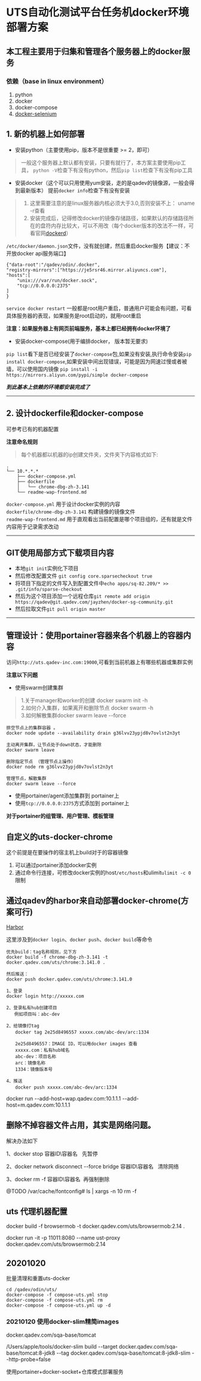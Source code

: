 # UTS自动化测试平台任务机docker环境部署方案

## 本工程主要用于归集和管理各个服务器上的docker服务

### 依赖（base in linux environment）

1. python
2. docker
3. docker-compose
4. [docker-selenium](https://github.com/SeleniumHQ/docker-selenium)

## 1. 新的机器上如何部署

* 安装python（主要使用pip，版本不是很重要 >= 2，即可）
> 一般这个服务器上默认都有安装，只要有就行了，本方案主要使用pip工具，
`python -V`检查下有没有python，然后`pip list`检查下有没有pip工具

* 安装docker（这个可以只用使用yum安装，走的是qadev的镜像源，一般会得到最新版本）
提前`docker info`检查下有没有安装
>1. 这里需要注意的是linux服务器内核必须大于3.0,否则安装不上： uname -r查看
>2. 安装完成后，记得修改docker的镜像存储路径，如果默认的存储路径所在的盘符内存比较大，可以不用改（每个docker版本的改法不一样，可看官网[dockerd](https://docs.docker.com/engine/reference/commandline/dockerd/)）

`/etc/docker/daemon.json`文件，没有就创建，然后重启docker服务【建议：不开放docker api服务端口】

```
{"data-root":"/qadev/odin/.docker",
"registry-mirrors":["https://je5rsr46.mirror.aliyuncs.com"],
"hosts":[
    "unix:///var/run/docker.sock",
    "tcp://0.0.0.0:2375"
]
}
```
`service docker restart` 一般都是root用户重启，普通用户可能会有问题，可看具体服务器的表现，如果服务是root启动的，就用root重启

**注意：如果服务器上有网页前端服务，基本上都已经拥有docker环境了**

* 安装docker-compose(用于编排docker， 版本暂无要求)

`pip list`看下是否已经安装了`docker-compose`包,如果没有安装,执行命令安装`pip install docker-compose`,如果安装中间出现错误，可能是因为网速过慢或者被墙，可以使用国内镜像 `pip install -i https://mirrors.aliyun.com/pypi/simple docker-compose`

***到此基本上依赖的环境都安装完成了***

***

## 2. 设计dockerfile和docker-compose

可参考已有的机器配置

**注意命名规则**
> 每个机器都以机器的ip创建文件夹，文件夹下内容格式如下: 

```
.
└── 10.*.*.*
    ├── docker-compose.yml
    ├── dockerfile
    │   └── chrome-dbg-zh-3.141
    └── readme-wap-frontend.md
```
`docker-compose.yml` 用于设计docker实例的内容  
`dockerfile/chrome-dbg-zh-3.141` 构建镜像的镜像文件  
`readme-wap-frontend.md` 用于直观看出当前配置是哪个项目组的，还有就是文件内容用于记录需求改动

***

## GIT使用局部方式下载项目内容

+ 本地`git init`实例化下项目
+ 然后修改配置文件 `git config core.sparsecheckout true`
+ 将项目下指定的文件写入到配置文件中`echo apps/sq-82.209/* >> .git/info/sparse-checkout`
+ 然后为这个项目添加一个远程仓库`git remote add origin https://qadev@git.qadev.com/jayzhen/docker-sg-community.git`
+ 然后拉取文件`git pull origin master`

***

## 管理设计：使用portainer容器来各个机器上的容器内容

访问`http://uts.qadev-inc.com:19000`,可看到当前机器上有哪些机器或集群实例


**注意以下问题**

* 使用swarm创建集群

>1.关于manager和worker的创建  docker swarm init -h  
2.如何介入集群，如果离开和删除节点 docker swarm -h  
3.如何解散集群docker swarm leave --force

```
排空节点上的集群容器 。
docker node update --availability drain g36lvv23ypjd8v7ovlst2n3yt

主动离开集群，让节点处于down状态，才能删除
docker swarm leave

删除指定节点 （管理节点上操作）
docker node rm g36lvv23ypjd8v7ovlst2n3yt

管理节点，解散集群
docker swarm leave --force
```

* 使用portainer/agent添加集群到 portainer上
* 使用`tcp://0.0.0.0:2375`方式添加到 portainer上

**对于portainer的组管理、用户管理、模板管理**

## 自定义的uts-docker-chrome

这个前提是在要操作的宿主机上build对于的容器镜像

1. 可以通过portainer添加docker实例
2. 通过命令行连接，可修改docker实例的host`/etc/hosts`和ulimit`ulimit -c 0`限制 

## 通过qadev的harbor来自动部署docker-chrome(方案可行)

[Harbor](https://docker.qadev.com/)

这里涉及到`docker login`、`docker push`、`docker build`等命令

```
优先build：tag名称规则，见下方
docker build -f chrome-dbg-zh-3.141 -t docker.qadev.com/uts/chrome:3.141.0 .

然后推送：
docker push docker.qadev.com/uts/chrome:3.141.0
```

```
1、登录
docker login http://xxxxx.com

2、登录私有hub创建项目
   例如项目叫：abc-dev

2、给镜像打tag
　　docker tag 2e25d8496557 xxxxx.com/abc-dev/arc:1334

　　2e25d8496557：IMAGE ID，可以用docker images 查看
　　xxxxx.com：私有hub域名
　　abc-dev：项目名称
　　arc：镜像名称
　　1334：镜像版本号

4、推送
　　docker push xxxxx.com/abc-dev/arc:1334　　
```


docker run --add-host=wap.qadev.com:10.1.1.1 --add-host=m.qadev.com:10.1.1.1 



## 删除不掉容器文件占用，其实是网络问题。

解决办法如下

1、docker stop 容器ID\容器名   先暂停

2、docker network disconnect --force bridge 容器ID\容器名   清除网络

3、docker rm -f 容器ID\容器名  再强制删除


@TODO /var/cache/fontconfig# ls | xargs -n 10 rm -f


## uts 代理机器配置

docker build -f browsermob -t docker.qadev.com/uts/browsermob:2.14 .

docker run -it -p 11011:8080 --name ust-proxy docker.qadev.com/uts/browsermob:2.14 

## 20201020 
批量清理和重置uts-docker

```
cd /qadev/odin/uts/
docker-compose -f compose-uts.yml stop
docker-compose -f compose-uts.yml rm 
docker-compose -f compose-uts.yml up -d
```

### 20210120 使用docker-slim精简images

docker.qadev.com/sqa-base/tomcat

/Users/apple/tools/docker-slim build --target docker.qadev.com/sqa-base/tomcat:8-jdk8 --tag docker.qadev.com/sqa-base/tomcat:8-jdk8-slim --http-probe=false

使用portainer+docker-socket+仓库模式部署服务
